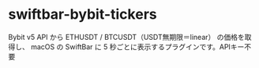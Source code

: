 # swiftbar-bybit-tickers
Bybit v5 API から ETHUSDT / BTCUSDT（USDT無期限＝linear） の価格を取得し、 macOS の SwiftBar に 5 秒ごとに表示するプラグインです。APIキー不要
